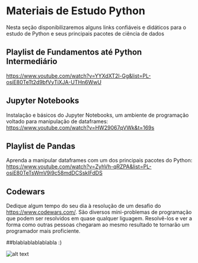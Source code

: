 # Materiais de Estudo Python
Nesta seção disponibilizaremos alguns links confiáveis e didáticos para o estudo de Python e seus principais pacotes de ciência de dados

## Playlist de Fundamentos até Python Intermediário
https://www.youtube.com/watch?v=YYXdXT2l-Gg&list=PL-osiE80TeTt2d9bfVyTiXJA-UTHn6WwU

## Jupyter Notebooks
Instalação e básicos do Jupyter Notebooks, um ambiente de programação voltado para manipulação de dataframes:\
https://www.youtube.com/watch?v=HW29067qVWk&t=169s

## Playlist de Pandas
Aprenda a manipular dataframes com um dos principais pacotes do Python:\
https://www.youtube.com/watch?v=ZyhVh-qRZPA&list=PL-osiE80TeTsWmV9i9c58mdDCSskIFdDS

## Codewars
Dedique algum tempo do seu dia à resolução de um desafio do https://www.codewars.com/. São diversos mini-problemas de programação que podem ser resolvidos em quase qualquer liguagem. Resolvê-los e ver a forma como outras pessoas chegaram ao mesmo resultado te tornarão um programador mais proficiente.

##blablablablablabla :)




![alt text](http://onecompileman.com/blog-images/15440854780.png)
